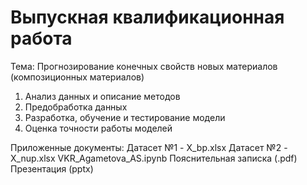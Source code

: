 # Выпускная квалификационная работа
Тема: Прогнозирование конечных свойств новых материалов (композиционных материалов)
1.  Анализ данных и описание методов 
2.  Предобработка данных
3.  Разработка, обучение и тестирование модели
4.  Оценка точности работы моделей



Приложенные документы:
Датасет №1 - X_bp.xlsx 
Датасет №2 - X_nup.xlsx
VKR_Agametova_AS.ipynb 
Пояснительная записка (.pdf)
Презентация (pptx)
